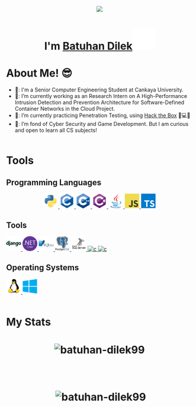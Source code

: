<p align = "center">
<img style="width:500px;" src="https://cdn.dribbble.com/users/6201/screenshots/4809337/media/b9c7c0839bd0350db517d084c930c37c.gif"/>
<p>
<h1 align="center">I'm <a href="https://github.com/batuhan-dilek99">Batuhan Dilek<a><img src="https://github.com/Kathryn-Jie/Kathryn-Jie/blob/main/wave.gif" width="60px"/></h1>

  <h1>About Me! 😎</h1>

- 🏫: I'm a Senior Computer Engineering Student at Cankaya University.
- 🔭: I’m currently working as an Research Intern on A High-Performance Intrusion Detection and Prevention Architecture for Software-Defined Container
Networks in the Cloud Project.
- 🌱: I’m currently practicing Penetration Testing, using <a href ="https://www.hackthebox.com/">Hack the Box</a> 🧠💻👺
- 🤔: I’m fond of Cyber Security and Game Development. But I am curious and open to learn all CS subjects! 
<br/><br/>
<h1>Tools</h1>  
<h2>Programming Languages</h2>
<p style="text-align:center">
    <a href = "https://www.python.org/" target= "_blank" rel="noreferrer"> <img src="https://raw.githubusercontent.com/devicons/devicon/master/icons/python/python-original.svg" alt="c" width="40" height="40"/> </a>
    <a href="https://www.cprogramming.com/" target="_blank" rel="noreferrer"> <img src="https://raw.githubusercontent.com/devicons/devicon/master/icons/c/c-original.svg" alt="c" width="40" height="40"/> </a>
   <a href="https://www.cprogramming.com/](https://cplusplus.com/" target="_blank" rel="noreferrer"> <img src="https://raw.githubusercontent.com/devicons/devicon/master/icons/cplusplus/cplusplus-original.svg" alt="c" width="40" height="40"/> </a>
   <a href="https://learn.microsoft.com/en-us/dotnet/csharp/" target="_blank" rel="noreferrer"> <img src="https://raw.githubusercontent.com/devicons/devicon/master/icons/csharp/csharp-original.svg" alt="c" width="40" height="40"/> </a>
  <a href="https://www.java.com/en/" target="_blank" rel="noreferrer"> <img src="https://raw.githubusercontent.com/devicons/devicon/master/icons/java/java-original.svg" alt="c" width="40" height="40"/> </a>
  <a href="https://www.javascript.com/" target="_blank" rel="noreferrer"> <img src="https://raw.githubusercontent.com/devicons/devicon/master/icons/javascript/javascript-original.svg" alt="c" width="40" height="40"/> </a>
<a href = "https://www.typescriptlang.org/" target= "_blank" rel="noreferrer"> <img src="https://raw.githubusercontent.com/devicons/devicon/master/icons/typescript/typescript-original.svg" alt="c" width="40" height="40"/> </a>
<p/>
<h2>Tools</h2>
<p>
<a href = "https://www.djangoproject.com/" target= "_blank" rel="noreferrer"> <img src="https://raw.githubusercontent.com/devicons/devicon/master/icons/django/django-plain-wordmark.svg" alt="c" width="40" height="40"/> </a>
<a href = "https://dotnet.microsoft.com/" target= "_blank" rel="noreferrer"> <img src="https://raw.githubusercontent.com/devicons/devicon/master/icons/dotnetcore/dotnetcore-original.svg" alt="c" width="40" height="40"/> </a>
<a href = "https://www.sqlite.org/index.html" target= "_blank" rel="noreferrer"> <img src="https://raw.githubusercontent.com/devicons/devicon/master/icons/sqlite/sqlite-original-wordmark.svg" alt="c" width="40" height="40"/> </a>
<a href="https://www.postgresql.org" target="_blank" rel="noreferrer"> <img src="https://raw.githubusercontent.com/devicons/devicon/master/icons/postgresql/postgresql-original-wordmark.svg" alt="postgresql" width="40" height="40"/> </a>
<a href="https://www.postgresql.org" target="_blank" rel="noreferrer"> <img src="https://raw.githubusercontent.com/devicons/devicon/master/icons/microsoftsqlserver/microsoftsqlserver-plain-wordmark.svg" alt="c" width="40" height="40"/> </a>
<a href="https://unity.com/" target="_blank" rel="noreferrer"> <img src="https://www.vectorlogo.zone/logos/unity3d/unity3d-icon.svg" alt="c" width="40" height="40"/> </a> <a href="https://unrealengine.com/" target="_blank" rel="noreferrer"> <img src="https://raw.githubusercontent.com/kenangundogan/fontisto/036b7eca71aab1bef8e6a0518f7329f13ed62f6b/icons/svg/brand/unreal-engine.svg" alt="c" width="40" height="40"/> </a>
<p/>
<h2>Operating Systems</h2>
<a href="https://www.linux.org/" target="_blank" rel="noreferrer"> <img src="https://raw.githubusercontent.com/devicons/devicon/master/icons/linux/linux-original.svg" alt="c" width="40" height="40"/> </a>
<a href="https://www.microsoft.com/" target="_blank" rel="noreferrer"> <img src="https://raw.githubusercontent.com/devicons/devicon/master/icons/windows8/windows8-original.svg" alt="c" width="40" height="40"/> </a>
 <br/><br/>
<h1>My Stats<h1/>

<p align = "center" ><img align="center" src="https://github-readme-stats.vercel.app/api/top-langs?username=batuhan-dilek99&show_icons=true&theme=tokyonight&locale=en&layout=compact" alt="batuhan-dilek99" /></p>
<br/>
<p align = "center" >&nbsp;<img align="center" src="https://github-readme-stats.vercel.app/api?username=batuhan-dilek99&show_icons=true&theme=tokyonight&locale=en" alt="batuhan-dilek99" /></p>


